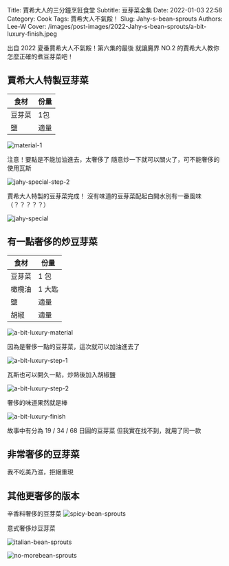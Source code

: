 Title: 賈希大人的三分鐘烹飪食堂
Subtitle: 豆芽菜全集
Date: 2022-01-03 22:58
Category: Cook
Tags: 賈希大人不氣餒！
Slug: Jahy-s-bean-sprouts
Authors: Lee-W
Cover: /images/post-images/2022-Jahy-s-bean-sprouts/a-bit-luxury-finish.jpeg

出自 2022 夏番賈希大人不氣餒！第六集的最後
就讓魔界 NO.2 的賈希大人教你怎麼正確的煮豆芽菜吧！

<!--more-->

## 賈希大人特製豆芽菜

| 食材 | 份量 |
|---|---|
| 豆芽菜 | 1包 |
| 鹽 | 適量 |

![material-1](/images/post-images/2022-Jahy-s-bean-sprouts/material-1.jpeg)

注意！要點是不能加油進去，太奢侈了
隨意炒一下就可以關火了，可不能奢侈的使用瓦斯

![jahy-special-step-2](/images/post-images/2022-Jahy-s-bean-sprouts/jahy-special-step-2.jpeg)

賈希大人特製的豆芽菜完成！
沒有味道的豆芽菜配起白開水別有一番風味（？？？？？）

![jahy-special](/images/post-images/2022-Jahy-s-bean-sprouts/jahy-special.jpeg)

## 有一點奢侈的炒豆芽菜

| 食材 | 份量 |
|---|---|
| 豆芽菜 | 1 包 |
| 橄欖油 | 1 大匙 |
| 鹽 | 適量 |
| 胡椒 | 適量 |

![a-bit-luxury-material](/images/post-images/2022-Jahy-s-bean-sprouts/a-bit-luxury-material.jpeg)

因為是奢侈一點的豆芽菜，這次就可以加油進去了

![a-bit-luxury-step-1](/images/post-images/2022-Jahy-s-bean-sprouts/a-bit-luxury-step-1.jpeg)

瓦斯也可以開久一點，炒熟後加入胡椒鹽

![a-bit-luxury-step-2](/images/post-images/2022-Jahy-s-bean-sprouts/a-bit-luxury-step-2.jpeg)

奢侈的味道果然就是棒

![a-bit-luxury-finish](/images/post-images/2022-Jahy-s-bean-sprouts/a-bit-luxury-finish.jpeg)

故事中有分為 19 / 34 / 68 日圓的豆芽菜
但我實在找不到，就用了同一款

## 非常奢侈的豆芽菜

我不吃美乃滋，拒絕重現

## 其他更奢侈的版本

辛香料奢侈的豆芽菜
![spicy-bean-sprouts](/images/post-images/2022-Jahy-s-bean-sprouts/spicy-bean-sprouts.png)

意式奢侈炒豆芽菜

![italian-bean-sprouts](/images/post-images/2022-Jahy-s-bean-sprouts/italian-bean-sprouts.png)

![no-morebean-sprouts](/images/post-images/2022-Jahy-s-bean-sprouts/no-morebean-sprouts.png)
